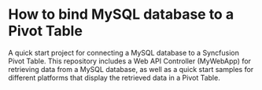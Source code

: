 # How to bind MySQL database to a Pivot Table

A quick start project for connecting a MySQL database to a Syncfusion Pivot Table. This repository includes a Web API Controller (MyWebApp) for retrieving data from a MySQL database, as well as a quick start samples for different platforms that display the retrieved data in a Pivot Table.